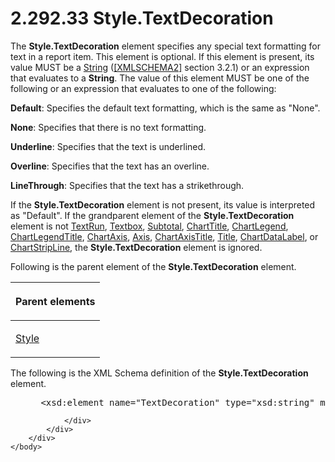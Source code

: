 <html dir="LTR" xmlns:mshelp="http://msdn.microsoft.com/mshelp" xmlns:ddue="http://ddue.schemas.microsoft.com/authoring/2003/5" xmlns:xlink="http://www.w3.org/1999/xlink" xmlns:tool="http://www.microsoft.com/tooltip">
    <head>
        <meta http-equiv="Content-Type" content="text/html; CHARSET=utf-8"></meta>
        <meta name="save" content="history"></meta>
        <title>2.292.33 Style.TextDecoration</title>
        <xml>
            <mshelp:toctitle title="2.292.33 Style.TextDecoration"></mshelp:toctitle>
            <mshelp:rltitle title="[MS-RDL]: Style.TextDecoration"></mshelp:rltitle>
            <mshelp:keyword index="A" term="27ef5bcd-486e-436a-8e47-b985a3d6bb16"></mshelp:keyword>
            <mshelp:attr name="DCSext.ContentType" value="open specification"></mshelp:attr>
            <mshelp:attr name="AssetID" value="27ef5bcd-486e-436a-8e47-b985a3d6bb16"></mshelp:attr>
            <mshelp:attr name="TopicType" value="kbRef"></mshelp:attr>
            <mshelp:attr name="DCSext.Title" value="[MS-RDL]: Style.TextDecoration" />
        </xml>
    </head>
    <body>
        <div id="header">
            <h1 class="heading">2.292.33 Style.TextDecoration</h1>
        </div>
        <div id="mainSection">
            <div id="mainBody">
                <div id="allHistory" class="saveHistory"></div>
                <div id="sectionSection0" class="section" name="collapseableSection">
                    

<p>The <b>Style.TextDecoration</b> element specifies any
special text formatting for text in a report item. This element is optional. If
this element is present, its value MUST be a <a href="1ed81ef3-a683-45e3-aaad-bd2bbe71bc3d.md">String</a> (<a href="https://go.microsoft.com/fwlink/?LinkId=90610">[XMLSCHEMA2]</a> section
3.2.1) or an expression that evaluates to a <b>String</b>. The value of this
element MUST be one of the following or an expression that evaluates to one of
the following:</p>

<p><b>Default</b>: Specifies the default text formatting,
which is the same as &quot;None&quot;.</p>

<p><b>None</b>: Specifies that there is no text
formatting.</p>

<p><b>Underline</b>: Specifies that the text is
underlined.</p>

<p><b>Overline</b>: Specifies that the text has an
overline.</p>

<p><b>LineThrough</b>: Specifies that the text has a
strikethrough.</p>

<p>If the <b>Style.TextDecoration</b> element is not present,
its value is interpreted as &quot;Default&quot;. If the grandparent element of
the <b>Style.TextDecoration</b> element is not <a href="90623d67-443b-4480-9869-e03277a6223a.md">TextRun</a>, <a href="469d0032-b5ec-43d9-ab36-d3a88b9cc1f6.md">Textbox</a>, <a href="44172a0a-a53f-423e-be81-08352a109961.md">Subtotal</a>, <a href="67fc30a5-9c4a-4eaa-aec9-b2f734b240f5.md">ChartTitle</a>, <a href="68a0757c-8f1a-42b9-9473-ccedd40029fb.md">ChartLegend</a>, <a href="f52c13d7-bd88-459b-aa48-9a5201c14004.md">ChartLegendTitle</a>, <a href="0c19f1cb-ef68-4c28-a2d0-8601b7fd0f32.md">ChartAxis</a>, <a href="2bfb943e-7cfe-41c1-baa4-5739a99a341b.md">Axis</a>, <a href="8fde02ea-8499-4f99-a339-840397fd79fc.md">ChartAxisTitle</a>, <a href="ad26c51e-d1ae-4ab1-9324-7bec1efc2ada.md">Title</a>, <a href="cb4e56a8-c079-4788-a576-cec2510f5b96.md">ChartDataLabel</a>, or <a href="4b96c12c-5a8d-4335-b76c-da86e7328c63.md">ChartStripLine</a>, the <b>Style.TextDecoration</b>
element is ignored.</p>

<p>Following is the parent element of the <b>Style.TextDecoration</b>
element.</p>

<table>
 <thead>
  <tr>
   <th>
   <p>Parent elements</p>
   </th>
  </tr>
 </thead>
 <tr>
  <td>
  <p><a href="ea446209-9c6a-46ce-b472-fae8b8350b37.md">Style</a></p>
  </td>
 </tr>
</table>

<p>The following is the XML Schema definition of the <b>Style.TextDecoration</b>
element.</p>

<dl>
<dd>
<div><pre> &lt;xsd:element name=&quot;TextDecoration&quot; type=&quot;xsd:string&quot; minOccurs=&quot;0&quot; /&gt;
</pre></div>
</dd></dl>


                </div>
            </div>
        </div>
    </body>
</html>